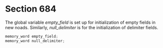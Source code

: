 # Section 684

The global variable *empty_field* is set up for initialization of empty fields in new noads.
Similarly, *null_delimiter* is for the initialization of delimiter fields.

```c << Global variables >>+=
memory_word empty_field;
memory_word null_delimiter;
```

